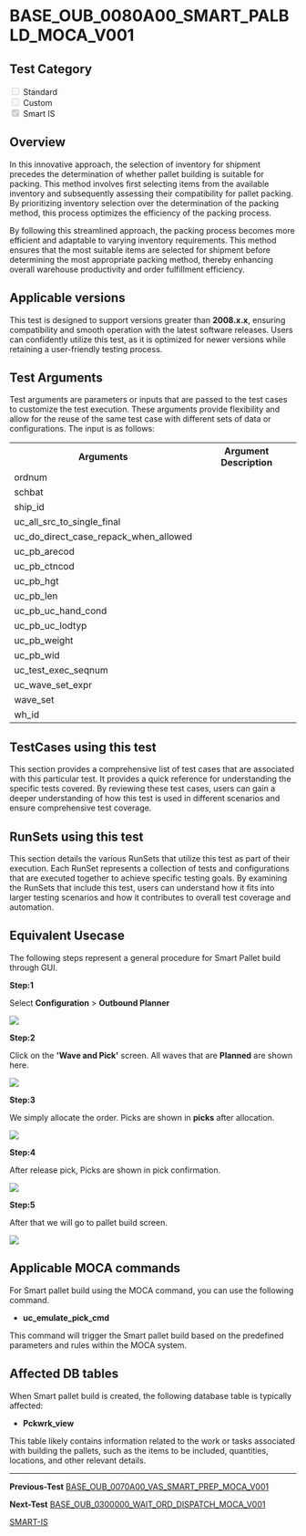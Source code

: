 # **BASE_OUB_0080A00_SMART_PALBLD_MOCA_V001**


<!-- SMART_DOC_GEN_TEST_DESCR - Start -->
<!-- SMART_DOC_GEN_TEST_DESCR - End -->

## **Test Category**

<input type="checkbox" disabled> Standard
<br>
<input type="checkbox" disabled> Custom
<br>
<input type="checkbox" checked disabled> Smart IS


## **Overview**

In this innovative approach, the selection of inventory for shipment precedes the determination of whether pallet building is suitable for packing. This method involves first selecting items from the available inventory and subsequently assessing their compatibility for pallet packing. By prioritizing inventory selection over the determination of the packing method, this process optimizes the efficiency of the packing process.

By following this streamlined approach, the packing process becomes more efficient and adaptable to varying inventory requirements. This method ensures that the most suitable items are selected for shipment before determining the most appropriate packing method, thereby enhancing overall warehouse productivity and order fulfillment efficiency.

## **Applicable versions**

This test is designed to support versions greater than **2008.x.x**, ensuring compatibility and smooth operation with the latest software releases. Users can confidently utilize this test, as it is optimized for newer versions while retaining a user-friendly testing process.

## **Test Arguments**

Test arguments are parameters or inputs that are passed to the test cases to customize the test execution. These arguments provide flexibility and allow for the reuse of the same test case with different sets of data or configurations. The input is as follows:


<!-- SMART_DOC_GEN_TEST_ARG - Start -->
<table>
<tr><th>Arguments</th><th>Argument Description</th></tr>
<tr><td>ordnum</td><td></td></tr>
<tr><td>schbat</td><td></td></tr>
<tr><td>ship_id</td><td></td></tr>
<tr><td>uc_all_src_to_single_final</td><td></td></tr>
<tr><td>uc_do_direct_case_repack_when_allowed</td><td></td></tr>
<tr><td>uc_pb_arecod</td><td></td></tr>
<tr><td>uc_pb_ctncod</td><td></td></tr>
<tr><td>uc_pb_hgt</td><td></td></tr>
<tr><td>uc_pb_len</td><td></td></tr>
<tr><td>uc_pb_uc_hand_cond</td><td></td></tr>
<tr><td>uc_pb_uc_lodtyp</td><td></td></tr>
<tr><td>uc_pb_weight</td><td></td></tr>
<tr><td>uc_pb_wid</td><td></td></tr>
<tr><td>uc_test_exec_seqnum</td><td></td></tr>
<tr><td>uc_wave_set_expr</td><td></td></tr>
<tr><td>wave_set</td><td></td></tr>
<tr><td>wh_id</td><td></td></tr>
</table>
<!-- SMART_DOC_GEN_TEST_ARG - End -->

## **TestCases using this test**

This section provides a comprehensive list of test cases that are associated with this particular test. It provides a quick reference for understanding the specific tests covered. By reviewing these test cases, users can gain a deeper understanding of how this test is used in different scenarios and ensure comprehensive test coverage.


<!-- SMART_DOC_GEN_TEST_CASE_USING_THIS - Start -->
<!-- SMART_DOC_GEN_TEST_CASE_USING_THIS - End -->

## **RunSets using this test**

This section details the various RunSets that utilize this test as part of their execution. Each RunSet represents a collection of tests and configurations that are executed together to achieve specific testing goals. By examining the RunSets that include this test, users can understand how it fits into larger testing scenarios and how it contributes to overall test coverage and automation.


<!-- SMART_DOC_GEN_RUN_SET_USING_THIS - Start -->
<!-- SMART_DOC_GEN_RUN_SET_USING_THIS - End -->

## **Equivalent Usecase**

The following steps represent a general procedure for Smart Pallet build through GUI.

**Step:1**

Select **Configuration** > **Outbound Planner**

![](BASE_OUB_0080A00_SMART_PALBLD_MOCA_V001/image1.png)

**Step:2**

Click on the **'Wave and Pick'** screen. All waves that are **Planned** are shown here.

![](BASE_OUB_0080A00_SMART_PALBLD_MOCA_V001/image2.png)

**Step:3**

We simply allocate the order. Picks are shown in **picks** after allocation.

![](BASE_OUB_0080A00_SMART_PALBLD_MOCA_V001/image3.png)

**Step:4**

After release pick, Picks are shown in pick confirmation.

![](BASE_OUB_0080A00_SMART_PALBLD_MOCA_V001/image4.png)

**Step:5**

After that we will go to pallet build screen.

![](BASE_OUB_0080A00_SMART_PALBLD_MOCA_V001/image5.png)

## **Applicable MOCA commands**

For Smart pallet build using the MOCA command, you can use the following command.

-   **uc_emulate_pick_cmd**

This command will trigger the Smart pallet build based on the predefined parameters and rules within the MOCA system.

## **Affected DB tables**

When Smart pallet build is created, the following database table is typically affected:

-   **Pckwrk_view**

This table likely contains information related to the work or tasks associated with building the pallets, such as the items to be included, quantities, locations, and other relevant details.

---
**Previous-Test**
 [BASE_OUB_0070A00_VAS_SMART_PREP_MOCA_V001](./tests_docs/BASE_OUB_0070A00_VAS_SMART_PREP_MOCA_V001.md)
 
**Next-Test**
  [BASE_OUB_0300000_WAIT_ORD_DISPATCH_MOCA_V001](./tests_docs/BASE_OUB_0300000_WAIT_ORD_DISPATCH_MOCA_V001.md)
  
[SMART-IS](https://www.smart-is.pk) 